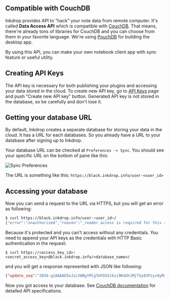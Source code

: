 ## Compatible with CouchDB

Inkdrop provides API to "hack" your note data from remote computer.
It's called **Data Access API** which is compatible with [CouchDB](http://couchdb.apache.org/).
That means, there're already tons of libraries for CouchDB and you can choose from them in your favorite language.
We're using [PouchDB](https://github.com/pouchdb/pouchdb) for building the desktop app.

By using this API, you can make your own notebook client app with sync feature or useful utility.

## Creating API Keys

The API key is necessary for both publishing your plugins and accessing your data stored in the cloud.
To create new API key, go to [API Keys](https://www.inkdrop.info/account/api-keys) page and push "Create new API key" button.
Generated API key is not stored in the database, so be carefully and don't lose it.

## Getting your database URL

By default, Inkdrop creates a separate database for storing your data in the cloud. It has a URL for each databases.
So you already have a URL to your database after signing up to Inkdrop.

Your database URL can be checked at `Preferences -> Sync`.
You should see your specific URL on the bottom of pane like this:

![Sync Preferences](/manual/2-1-data-access-api_url.png)

The URL is something like this: `https://black.inkdrop.info/user-<user_id>`

## Accessing your database

Now you can send a request to the URL via HTTPS, but you will get an error as following:

```bash
$ curl https://black.inkdrop.info/user-<user_id>/
{"error":"unauthorized","reason":"_reader access is required for this request"}
```

Because it's protected and you can't access without any credentials.
You need to append your API keys as the credentials with HTTP Basic authentication in the request:

```
$ curl https://<access_key_id>:<secret_access_key>@black.inkdrop.info/<database_name>/
```

and you will get a response represented with JSON like following:

```JSON
{"update_seq":"2856-g1AAAAD5eJzLYWBgYMlgTmFQSklKzi9KdUhJMjTUy83PzyvOyMxL1UvOyS9NScwr0ctLLckBqmVKZEiy____f1YSkC0H0qgI12iJT1-SA5BMqodp_YSq1RSf1jwWIMnQAKSAuveDtDNHoDnZiLD-AxD9EOsPZAEAbTlR6A","db_name":"user-***","sizes":{"file":2171762,"external":361988,"active":705412},"purge_seq":0,"other":{"data_size":361988},"doc_del_count":94,"doc_count":218,"disk_size":2171762,"disk_format_version":6,"data_size":705412,"compact_running":false,"instance_start_time":"0"}
```

Now you got access to your database.
See [CouchDB documentation](http://docs.couchdb.org/en/1.6.1/api/) for detailed API specifications.

